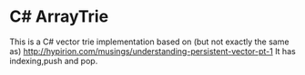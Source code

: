 # C# ArrayTrie
This is a C# vector trie implementation based on (but not exactly the same as) http://hypirion.com/musings/understanding-persistent-vector-pt-1
It has indexing,push and pop.  
